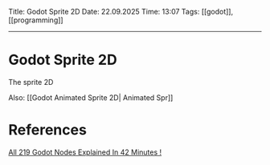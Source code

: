 Title: Godot Sprite 2D
Date: 22.09.2025
Time: 13:07
Tags: [[godot]], [[programming]]

---
# Godot Sprite 2D

The sprite 2D


Also: [[Godot Animated Sprite 2D| Animated Spr]]
# References
[All 219 Godot Nodes Explained In 42 Minutes !](https://www.youtube.com/watch?v=tO2gthp45MA&list=WL&index=1)